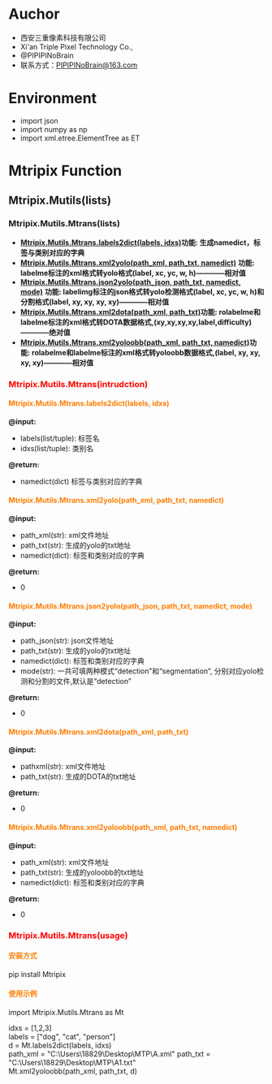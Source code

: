 # Auchor
* 西安三重像素科技有限公司
* Xi'an Triple Pixel Technology Co., 
* @PIPIPINoBrain
* 联系方式：PIPIPINoBrain@163.com



# Environment
* import json
* import numpy as np
* import xml.etree.ElementTree as ET


# Mtripix Function
## Mtripix.Mutils(lists)
### Mtripix.Mutils.Mtrans(lists)
* [__Mtripix.Mutils.Mtrans.labels2dict(labels, idxs)__](#font-colorff7d00mtripixmutilsmtranslabels2dictlabels-idxsfont)**功能:  生成namedict，标签与类别对应的字典**  
* [__Mtripix.Mutils.Mtrans.xml2yolo(path_xml, path_txt, namedict)__](#font-colorff7d00mtripixmutilsmtransxml2yolopathxml-pathtxt-namedictfont)   **功能:  labelme标注的xml格式转yolo格式(label, xc, yc, w, h)————相对值**                     
* [__Mtripix.Mutils.Mtrans.json2yolo(path_json, path_txt, namedict, mode)__](#font-colorff7d00mtripixmutilsmtransjson2yolopathjson-pathtxt-namedict-modefont) **功能:  labelimg标注的json格式转yolo检测格式(label, xc, yc, w, h)和分割格式(label, xy, xy, xy, xy)————相对值**               
* [__Mtripix.Mutils.Mtrans.xml2dota(path_xml, path_txt)__](#font-colorff7d00mtripixmutilsmtransxml2dotapathxml-pathtxtfont-)**功能:  rolabelme和labelme标注的xml格式转DOTA数据格式,(xy,xy,xy,xy,label,difficulty)————绝对值**  
* [__Mtripix.Mutils.Mtrans.xml2yoloobb(path_xml, path_txt, namedict)__](#font-colorff7d00mtripixmutilsmtransxml2yoloobbpathxml-pathtxt-namedictfont-)**功能:  rolabelme和labelme标注的xml格式转yoloobb数据格式,(label, xy, xy, xy, xy)————相对值**


### <font color=FF0000>Mtripix.Mutils.Mtrans(intrudction)</font>
#### <font color=#FF7D00>Mtripix.Mutils.Mtrans.labels2dict(labels, idxs)</font>
**@input:** 
  * labels(list/tuple):  标签名    
  * idxs(list/tuple): 类别名     

**@return:** 
  * namedict(dict) 标签与类别对应的字典

#### <font color=#FF7D00>Mtripix.Mutils.Mtrans.xml2yolo(path_xml, path_txt, namedict)</font>
**@input:** 
  * path_xml(str):  xml文件地址
  * path_txt(str): 生成的yolo的txt地址
  * namedict(dict): 标签和类别对应的字典

**@return:** 
  * 0

#### <font color=#FF7D00>Mtripix.Mutils.Mtrans.json2yolo(path_json, path_txt, namedict, mode)</font>
**@input:** 
  * path_json(str):  json文件地址
  * path_txt(str): 生成的yolo的txt地址
  * namedict(dict): 标签和类别对应的字典
  * mode(str): 一共可填两种模式“detection”和“segmentation”, 分别对应yolo检测和分割的文件,默认是“detection”

**@return:** 
  * 0

#### <font color=#FF7D00>Mtripix.Mutils.Mtrans.xml2dota(path_xml, path_txt)</font> 
**@input:** 
  * pathxml(str):  xml文件地址
  * path_txt(str): 生成的DOTA的txt地址

**@return:** 
  * 0

#### <font color=#FF7D00>Mtripix.Mutils.Mtrans.xml2yoloobb(path_xml, path_txt, namedict)</font> 
**@input:** 
  * path_xml(str):  xml文件地址
  * path_txt(str): 生成的yoloobb的txt地址
  * namedict(dict): 标签和类别对应的字典

**@return:** 
  * 0

### <font color='red'>Mtripix.Mutils.Mtrans(usage)</font>


#### <font color=#FF7D00>安装方式</font> 
pip install Mtripix

#### <font color=#FF7D00>使用示例</font> 
import Mtripix.Mutils.Mtrans as Mt

idxs = [1,2,3]   
labels = ["dog", "cat", "person"]   
d = Mt.labels2dict(labels, idxs)    
path_xml = "C:\\Users\\18829\\Desktop\\MTP\\A.xml"
path_txt = "C:\\Users\\18829\\Desktop\\MTP\\A1.txt"     
Mt.xml2yoloobb(path_xml, path_txt, d)   